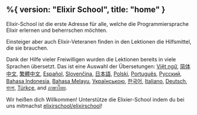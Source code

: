 %{
  version: "Elixir School",
  title: "home"
}
---

Elixir-School ist die erste Adresse für alle, welche die Programmiersprache Elixir erlernen und beherrschen möchten.

Einsteiger aber auch Elixir-Veteranen finden in den Lektionen die Hilfsmittel, die sie brauchen.

Dank der Hilfe vieler Freiwilligen wurden die Lektionen bereits in viele Sprachen übersetzt. Das ist eine Auswahl der Übersetungen: [Việt ngữ][vi], [简体中文][zh-hans], [繁體中文][zh-hant], [Español][es], [Slovenčina][sk], [日本語][ja], [Polski][pl], [Português][pt], [Русский][ru], [Bahasa Indonesia][id], [Bahasa Melayu][ms], [Українською][uk], [한국어][ko], [Italiano][it], [Deutsch][de], [বাংলা][bn], [Türkçe][tr], and [ภาษาไทย][th].

Wir heißen dich Willkommen! Unterstütze die Elixier-School indem du bei uns mitmachst [elixirschool/elixirschool](https://github.com/elixirschool/elixirschool)!

  [es]: /es/
  [it]: /it/
  [ja]: /ja/
  [ko]: /ko/
  [pl]: /pl/
  [pt]: /pt/
  [ru]: /ru/
  [sk]: /sk/
  [vi]: /vi/
  [id]: /id/
  [ms]: /ms/
  [uk]: /uk/
  [de]: /de/
  [bn]: /bn/
  [tr]: /tr/
  [th]: /th/
  [zh-hans]: /zh-hans/
  [zh-hant]: /zh-hant/
